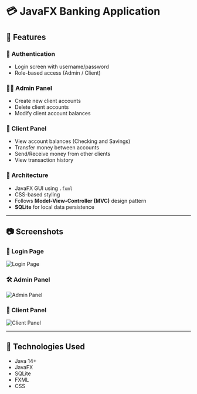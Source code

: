 # 💳 JavaFX Banking Application


## 📌 Features

### 🔐 Authentication
- Login screen with username/password
- Role-based access (Admin / Client)

### 👨‍💼 Admin Panel
- Create new client accounts
- Delete client accounts
- Modify client account balances

### 👤 Client Panel
- View account balances (Checking and Savings)
- Transfer money between accounts
- Send/Receive money from other clients
- View transaction history

### 🧱 Architecture
- JavaFX GUI using `.fxml`
- CSS-based styling
- Follows **Model-View-Controller (MVC)** design pattern
- **SQLite** for local data persistence

---

## 📷 Screenshots

### 🔐 Login Page
![Login Page]((https://github.com/KunjMeghpara79/Maze-Bank/blob/master/Screenshot%202025-06-05%20114736.png?raw=true))

### 🛠️ Admin Panel
![Admin Panel](screenshots/admin_panel.png)

### 👤 Client Panel
![Client Panel](screenshots/client_panel.png)

---

## 🚀 Technologies Used

- Java 14+
- JavaFX
- SQLite
- FXML
- CSS



